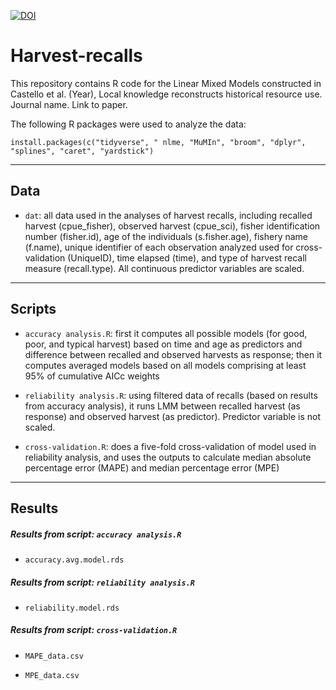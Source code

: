 [![DOI](https://zenodo.org/badge/425568674.svg)](https://zenodo.org/badge/latestdoi/425568674)


# Harvest-recalls
This repository contains R code for the Linear Mixed Models constructed in Castello et al. (Year), Local knowledge reconstructs historical resource use. Journal name. Link to paper.

The following R packages were used to analyze the data:
```
install.packages(c("tidyverse", " nlme, "MuMIn", "broom", "dplyr", "splines", "caret", "yardstick")
```
_________________________
## **Data**

* `dat`: all data used in the analyses of harvest recalls, including recalled harvest (cpue_fisher), observed harvest (cpue_sci), fisher identification number (fisher.id), age of the individuals (s.fisher.age), fishery name (f.name), unique identifier of each observation analyzed used for cross-validation (UniqueID), time elapsed (time), and type of harvest recall measure (recall.type).  All continuous predictor variables are scaled.

_________________________
## **Scripts**

* `accuracy analysis.R`: first it computes all possible models (for good, poor, and typical harvest) based on time and age as predictors and difference between recalled and observed harvests as response; then it computes averaged models based on all models comprising at least 95% of cumulative AICc weights 

* `reliability analysis.R`: using filtered data of recalls (based on results from accuracy analysis), it runs LMM between recalled harvest (as response) and observed harvest (as predictor). Predictor variable is not scaled.

* `cross-validation.R`: does a five-fold cross-validation of model used in reliability analysis, and uses the outputs to calculate median absolute percentage error (MAPE) and median percentage error (MPE)

_________________________
## **Results**

##### *Results from script:* `accuracy analysis.R`

 * `accuracy.avg.model.rds`
 
 
##### *Results from script:* `reliability analysis.R`

 * `reliability.model.rds`
 
 
##### *Results from script:* `cross-validation.R`

 * `MAPE_data.csv`

 *  `MPE_data.csv`
